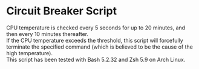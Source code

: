 # Circuit Breaker Script
CPU temperature is checked every 5 seconds for up to 20 minutes, and then every 10 minutes thereafter.<br>
If the CPU temperature exceeds the threshold, this script will forcefully terminate the specified command (which is believed to be the cause of the high temperature).<br>
This script has been tested with Bash 5.2.32 and Zsh 5.9 on Arch Linux.
